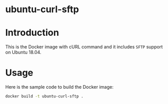 # ubuntu-curl-sftp

# Introduction

This is the Docker image with cURL command and it includes `SFTP` support on Ubuntu 18.04.

# Usage

Here is the sample code to build the Docker image:

```Bash
docker build -t ubuntu-curl-sftp .
```
